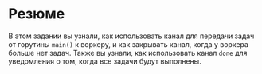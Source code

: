 # Резюме

В этом задании вы узнали, как использовать канал для передачи задач от горутины `main()` к воркеру, и как закрывать канал, когда у воркера больше нет задач. Также вы узнали, как использовать канал `done` для уведомления о том, когда все задачи будут выполнены.
